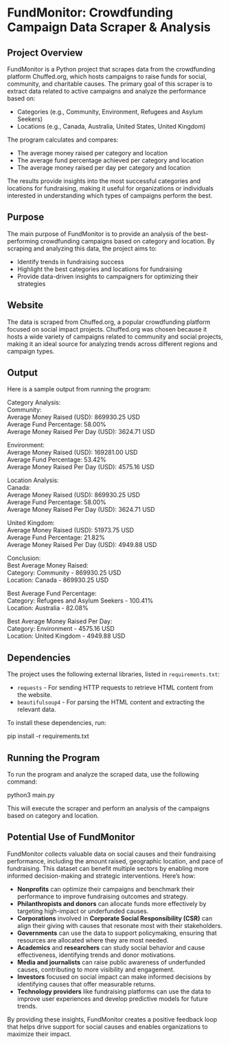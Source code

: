 # FundMonitor: Crowdfunding Campaign Data Scraper & Analysis

## Project Overview

FundMonitor is a Python project that scrapes data from the crowdfunding platform Chuffed.org, which hosts campaigns to raise funds for social, community, and charitable causes. The primary goal of this scraper is to extract data related to active campaigns and analyze the performance based on:

- Categories (e.g., Community, Environment, Refugees and Asylum Seekers)
- Locations (e.g., Canada, Australia, United States, United Kingdom)

The program calculates and compares:

- The average money raised per category and location
- The average fund percentage achieved per category and location
- The average money raised per day per category and location

The results provide insights into the most successful categories and locations for fundraising, making it useful for organizations or individuals interested in understanding which types of campaigns perform the best.

## Purpose

The main purpose of FundMonitor is to provide an analysis of the best-performing crowdfunding campaigns based on category and location. By scraping and analyzing this data, the project aims to:

- Identify trends in fundraising success
- Highlight the best categories and locations for fundraising
- Provide data-driven insights to campaigners for optimizing their strategies

## Website

The data is scraped from Chuffed.org, a popular crowdfunding platform focused on social impact projects. Chuffed.org was chosen because it hosts a wide variety of campaigns related to community and social projects, making it an ideal source for analyzing trends across different regions and campaign types.

## Output

Here is a sample output from running the program:

Category Analysis:  
Community:  
Average Money Raised (USD): 869930.25 USD  
Average Fund Percentage: 58.00%  
Average Money Raised Per Day (USD): 3624.71 USD  

Environment:  
Average Money Raised (USD): 169281.00 USD  
Average Fund Percentage: 53.42%  
Average Money Raised Per Day (USD): 4575.16 USD  

Location Analysis:  
Canada:  
Average Money Raised (USD): 869930.25 USD  
Average Fund Percentage: 58.00%  
Average Money Raised Per Day (USD): 3624.71 USD  

United Kingdom:  
Average Money Raised (USD): 51973.75 USD  
Average Fund Percentage: 21.82%  
Average Money Raised Per Day (USD): 4949.88 USD  

Conclusion:  
Best Average Money Raised:  
Category: Community - 869930.25 USD  
Location: Canada - 869930.25 USD  

Best Average Fund Percentage:  
Category: Refugees and Asylum Seekers - 100.41%  
Location: Australia - 82.08%  

Best Average Money Raised Per Day:  
Category: Environment - 4575.16 USD  
Location: United Kingdom - 4949.88 USD  

## Dependencies

The project uses the following external libraries, listed in `requirements.txt`:

- `requests` - For sending HTTP requests to retrieve HTML content from the website.
- `beautifulsoup4` - For parsing the HTML content and extracting the relevant data.

To install these dependencies, run:

pip install -r requirements.txt

## Running the Program

To run the program and analyze the scraped data, use the following command:

python3 main.py

This will execute the scraper and perform an analysis of the campaigns based on category and location.

## Potential Use of FundMonitor

FundMonitor collects valuable data on social causes and their fundraising performance, including the amount raised, geographic location, and pace of fundraising. This dataset can benefit multiple sectors by enabling more informed decision-making and strategic interventions. Here’s how:

- **Nonprofits** can optimize their campaigns and benchmark their performance to improve fundraising outcomes and strategy.
- **Philanthropists and donors** can allocate funds more effectively by targeting high-impact or underfunded causes.
- **Corporations** involved in **Corporate Social Responsibility (CSR)** can align their giving with causes that resonate most with their stakeholders.
- **Governments** can use the data to support policymaking, ensuring that resources are allocated where they are most needed.
- **Academics** and **researchers** can study social behavior and cause effectiveness, identifying trends and donor motivations.
- **Media and journalists** can raise public awareness of underfunded causes, contributing to more visibility and engagement.
- **Investors** focused on social impact can make informed decisions by identifying causes that offer measurable returns.
- **Technology providers** like fundraising platforms can use the data to improve user experiences and develop predictive models for future trends.

By providing these insights, FundMonitor creates a positive feedback loop that helps drive support for social causes and enables organizations to maximize their impact.
